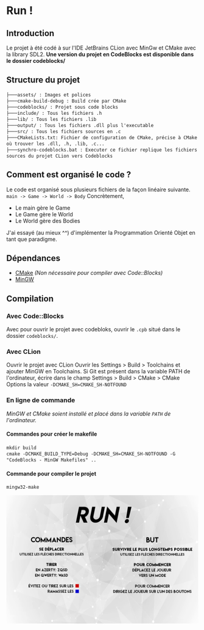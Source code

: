 ﻿

# Run !

## Introduction

Le projet à été codé à sur l'IDE JetBrains CLion avec MinGw et CMake avec la library SDL2. **Une version du projet en CodeBlocks est disponible dans le dossier codeblocks/**
## Structure du projet

 ```
├───assets/ : Images et polices
├───cmake-build-debug : Build crée par CMake
├───codeblocks/ : Projet sous code blocks
├───include/ : Tous les fichiers .h
├───lib/ : Tous les fichiers .lib
├───output/ : Tous les fichiers .dll plus l'executable
├───src/ : Tous les fichiers sources en .c
├───CMakeLists.txt: Fichier de configuration de CMake, précise à CMake où trouver les .dll, .h, .lib, .c...
├───synchro-codeblocks.bat : Executer ce fichier replique les fichiers sources du projet CLion vers Codeblocks
```

## Comment est organisé le code ?
Le code est organisé sous plusieurs fichiers de la façon linéaire suivante.
`main -> Game -> World -> Body`
Concrètement,
- Le main gère le Game
- Le Game gère le World
- Le World gère des Bodies

J'ai essayé (au mieux ^^) d'implémenter la Programmation Orienté Objet en tant que paradigme.

## Dépendances
- [CMake](https://cmake.org) *(Non nécessaire pour compiler avec Code::Blocks)*
- [MinGW](http://www.mingw.org/)

## Compilation

### Avec Code::Blocks
Avec pour ouvrir le projet avec codebloks, ouvrir le `.cpb` situé dans le dossier `codeblocks/`.

### Avec CLion
Ouvrir le projet avec CLion
Ouvrir les Settings > Build > Toolchains et ajouter MinGW en Toolchains.
Si Git est présent dans la variable PATH de l'ordinateur, écrire dans le champ Settings > Build > CMake > CMake Options la valeur `-DCMAKE_SH=CMAKE_SH-NOTFOUND`

### En ligne de commande

*MinGW et CMake soient installé et placé dans la variable `PATH` de l'ordinateur.*

#### Commandes pour créer le makefile
```
mkdir build
cmake -DCMAKE_BUILD_TYPE=Debug -DCMAKE_SH=CMAKE_SH-NOTFOUND -G "CodeBlocks - MinGW Makefiles" ..
```
#### Commande pour compiler le projet
```
mingw32-make
```

![Capture](https://raw.githubusercontent.com/ThomasLachaux/Run/master/assets/rules.png)